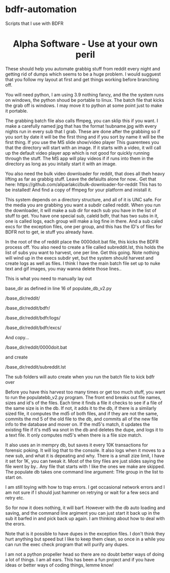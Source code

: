 # bdfr-automation
Scripts that I use with BDFR
<p>
<h1><center>Alpha Software - Use at your own peril</center></h1>
<p>
These should help you automate grabbig stuff from reddit every night and getting rid of dumps which seems to be a huge problem.
I would sugguest that you follow my layout at first and get things working before branching off.
<p>
You will need python, I am using 3.9 nothing fancy, and the the system runs on windows, the python shoud be portable to linux.  The batch file that kicks the grab off is windows.  I may move it to python at some point just to make it portable. 
<p>
The grabbing batch file also calls ffmpeg, you can sklip this if you want.  I make a carefully named jpg that has the format !subname.jpg with every nights run in
every sub that I grab.  These are done after the grabbing so if you sort by date it will be the first thing and if you sort by name it will be the first thing.  If you  use the MS slide show/video player This guarentees you that the directory will start with an image.  If it starts with a video, it will call up the default video player app which is not good for quickly running through the stuff.  The MS app will play videos if if runs into them in the directory as long as you initally start it with an image.
<p>
You also need the bulk video downloader for reddit, that does all theh heavy lifting as far as grabbig stuff.  Leave the defaiults alone for now..  Get that here:
https://github.com/aliparlakci/bulk-downloader-for-reddit  This has to be installed!  And find a copy of ffmpeg for your platform and inistall it.
<p>
This system depends on a directory structure, and all of it is UNC safe.  For the media you are grabbing you want a subdir called reddit.  
When you run the downloader, it will make a sub dir for each sub you have in the list of stuff to get.  You have one special sub, caleld bdfr, 
that has two subs in it, one is called logs, each group will make a log fine in there.  And a sub caled excs for the exception files, one per group, 
and this has the ID's of files for BDFR not to get, ie stuff you already have.
<p>
In the root of the of reddit place the 0000doit.bat file, this kicks the BDFR process off.  You also need to create a file called subreddit.lst, 
this holds the list of subs you want to harvest, one per line.  Get this going.  Note nothing will wind up in the execs subdir yet, but the system 
should harvest and create logs as well as files.  I think I have the main batch file set up to nuke text and gif images, you may wanna delete those lines.. 
<p>
This is what you need to manually lay out<p>
<p>
base_dir as defined in line 16 of populate_db_v2.py<p>
/base_dir/reddit/<p>
/base_dir/reddit/bdfr/<p>
/base_dir/reddit/bdfr/logs/<p>
/base_dir/reddit/bdfr/excs/<p>
And copy...<p>
/base_dir/reddit/0000doit.bat<p>
and create<p>
/base_dir/reddit/subreddit.lst<p>
<p>
The sub folders will auto create when you run the batch file to kick bdfr over
<p>
Before you have this harvest too many times or get too much stuff, you want to run the populatebb_v2.py program.  The front end breaks out file names, sizes and id's of the files.  Each time it finds a file it checks to see if a file of the same size is in the db.  If not, it adds it to the db, if there is a similarly sized file, it computes the md5 of both files, and if they are not the same, commits the md 5 of the old file to the db, and commits all of the new file info to the database and mover on.  If the md5's match, it updates the existing file if it's md5 wa snot in the db and 
deletes the dupe, and logs it to a text file.  It only computes md5's when there is a file size match.
<p>
It also uses an in mempry db, but saves it every 10K transactions for forensic poking.  It will log that to the console.  It also logs when it moves to a new sub, and what it is depeating and why.  There is a small zize limit, I have it set for 1K, you can tweak it.  Most of the tiny files are just slides saying the file went by by..  Any file that starts with ! like the ones we make are skipped.  The populate db takes one command line argument:  THe group in the list to start on.  
<p>
I am still toying with how to trap errors.  I get occasional network errors and I am not sure if I should just hammer on retrying or wait for a few secs and retry etc. <p> 
So for now it does nothing, it will barf.  However with the db auto loading and saving, and the command line argiment you can just start it back up in the sub it
barfed in and pick back up again.  I am thinking about how to deal with the erors. 
<p>
Note that is it possible to have dupes in the exception files. I don't think they hurt anything but speed but I like to keep them clean, so once in a while you can
run the exec check program that will purify any dupes.
<p>
I am not a python propeller head so there are no doubt better ways of doing a lot of things.  I am all ears.  This has been a fun project and if you have ideas or better ways of coding things, lemme know!

